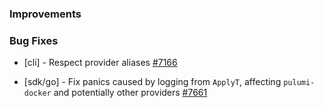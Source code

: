 ### Improvements

### Bug Fixes

- [cli] - Respect provider aliases
  [#7166](https://github.com/pulumi/pulumi/pull/7166)

- [sdk/go] - Fix panics caused by logging from `ApplyT`, affecting
  `pulumi-docker` and potentially other providers
  [#7661](https://github.com/pulumi/pulumi/pull/7661)
